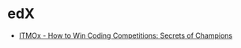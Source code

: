 # edX

- [ITMOx - How to Win Coding Competitions: Secrets of Champions](https://github.com/k0syan/edX/tree/master/ITMOx%20-%20How%20to%20Win%20Coding%20Competitions)
